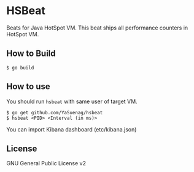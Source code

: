 # HSBeat

Beats for Java HotSpot VM.
This beat ships all performance counters in HotSpot VM.

## How to Build

```shell
$ go build
```

## How to use

You should run ```hsbeat``` with same user of target VM.

```shell
$ go get github.com/YaSuenag/hsbeat
$ hsbeat <PID> <Interval (in ms)>
```

You can import Kibana dashboard (etc/kibana.json)

## License
GNU General Public License v2

